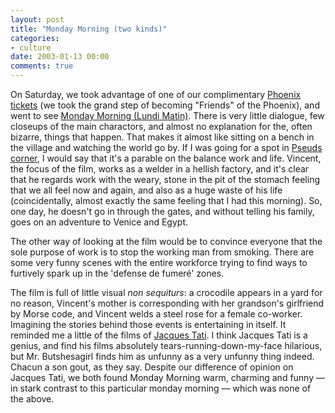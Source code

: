 ```yaml
---
layout: post
title: "Monday Morning (two kinds)"
categories:
- culture
date: 2003-01-13 00:00
comments: true
---
```


<p>On Saturday, we took advantage of one of our complimentary <a href="http://www.picturehouse-cinemas.co.uk/site/cinemas/Oxford/local.htm" title="Phoenix Picturehouse Oxford">Phoenix tickets</a> (we took the grand step of becoming "Friends" of the Phoenix), and went to see <a href="http://film.guardian.co.uk/Film_Page/0,4061,-94132,00.html" title="Monday Morning - a film by Otar Iosseliani">Monday Morning (Lundi Matin)</a>. There is very little dialogue, few closeups of the main charactors, and almost no explanation for the, often bizarre, things that happen. That makes it almost like sitting on a bench in the village and watching the world go by. If I was going for a spot in <a href="http://www.private-eye.co.uk/pseuds.htm" title="Pseuds Corner">Pseuds corner</a>, I would say that it's a parable on the balance work and life. Vincent, the focus of the film, works as a welder in a hellish factory, and it's clear that he regards work with the weary, stone in the pit of the stomach feeling that we all feel now and again, and also as a huge waste of his life (coincidentally, almost exactly the same feeling that I had this morning). So, one day, he doesn't go in through the gates, and without telling his family, goes on an adventure to Venice and Egypt.</p>

<p>The other way of looking at the film would be to convince everyone that the sole purpose of work is to stop the working man from smoking. There are some very funny scenes with the entire workforce trying to find ways to furtively spark up in the 'defense de fumer&eacute;' zones.</p>

<p>The film is full of little visual <em>non sequiturs</em>: a crocodile appears in a yard for no reason, Vincent's mother is corresponding with her grandson's girlfriend by Morse code, and Vincent welds a steel rose for a female co-worker. Imagining the stories behind those events is entertaining in itself. It reminded me a little of the films of <a href="http://www.tativille.com/" title="Jacques Tati site - lots of Flash, but fun all the same">Jacques Tati</a>. I think Jacques Tati is a genius, and find his films absolutely tears-running-down-my-face hilarious, but Mr. Butshesagirl finds him as unfunny as a very unfunny thing indeed. Chacun a son gout, as they say. Despite our difference of opinion on Jacques Tati, we both found Monday Morning warm, charming and funny  &mdash;  in stark contrast to this particular monday morning  &mdash;  which was none of the above.</p>
